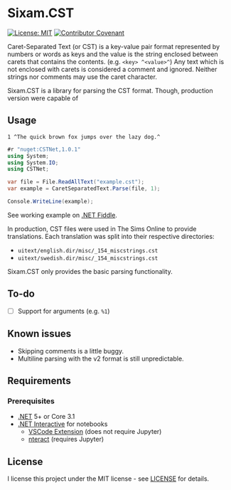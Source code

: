 # Sixam.CST

[![License: MIT](https://img.shields.io/badge/License-MIT-yellow.svg)](https://opensource.org/licenses/MIT) [![Contributor Covenant](https://img.shields.io/badge/Contributor%20Covenant-v2.0%20adopted-ff69b4.svg)](code_of_conduct.md)

Caret-Separated Text (or CST) is a key-value pair format represented by numbers or words as keys and the value is the string enclosed between carets that contains the contents. (e.g. ``<key> ^<value>^``) Any text which is not enclosed with carets is considered a comment and ignored. Neither strings nor comments may use the caret character.

Sixam.CST is a library for parsing the CST format. Though, production version were capable of 

## Usage

```text
1 ^The quick brown fox jumps over the lazy dog.^
```

```csharp
#r "nuget:CSTNet,1.0.1"
using System;
using System.IO;
using CSTNet;

var file = File.ReadAllText("example.cst");
var example = CaretSeparatedText.Parse(file, 1);

Console.WriteLine(example);
```

See working example on [.NET Fiddle](https://dotnetfiddle.net/ecKb2h).

In production, CST files were used in The Sims Online to provide translations. Each translation was split into their respective directories:

- ``uitext/english.dir/misc/_154_miscstrings.cst``
- ``uitext/swedish.dir/misc/_154_miscstrings.cst``

Sixam.CST only provides the basic parsing functionality.

## To-do

- [ ] Support for arguments (e.g. ``%1``)

## Known issues

- Skipping comments is a little buggy.
- Multiline parsing with the v2 format is still unpredictable.

## Requirements
### Prerequisites

- [.NET](https://dotnet.microsoft.com/download) 5+ or Core 3.1
- [.NET Interactive](https://github.com/dotnet/interactive/blob/main/README.md) for notebooks
    - [VSCode Extension](https://marketplace.visualstudio.com/items?itemName=ms-dotnettools.dotnet-interactive-vscode) (does not require Jupyter)
    - [nteract](https://nteract.io/) (requires Jupyter)

## License

I license this project under the MIT license - see [LICENSE](LICENSE) for details.
